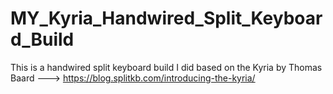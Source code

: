 # MY_Kyria_Handwired_Split_Keyboard_Build
This is a handwired split keyboard build I did based on the Kyria by Thomas Baard ---> https://blog.splitkb.com/introducing-the-kyria/
